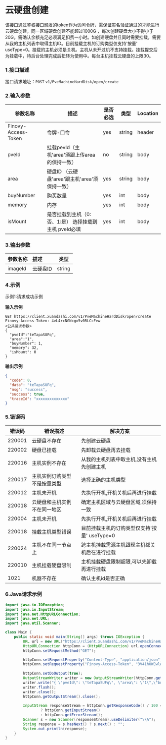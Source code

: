 # 云硬盘创建

该接口通过鉴权接口颁发的token作为访问令牌，需保证实名验证通过的才能进行云硬盘创建，同一区域硬盘创建不能超过1000G
，每次创建硬盘大小不得小于20G。需确认余额充足必须满足扣费一小时。如创建硬盘并且同时需要挂载，需要从我的主机列表中取得主机ID。目前挂载主机的订购类型仅支持'按量'
useType=0。挂载的主机必须是关机。主机从未开过机不支持挂载。挂载提交后为挂载中，待后台处理完成后扭转为使用中。每台主机挂载云硬盘的上限30。

### 1.接口描述

接口请求地址：`POST`   `v1/PveMachineHardDisk/open/create`

### 2.输入参数

| 参数名称                | 描述                               | 是否必选 | 类型     | Location |
|---------------------|----------------------------------|------|--------|----------|
| Finovy-Access-Token | 令牌-口令                            | yes  | string | header   |
| pveId               | 挂载pevId（主机'area'须跟上传area的保持一致）   | no   | string | body     |
| area                | 硬盘ID （云硬盘'area'跟主机'area'须保持一致）   | yes  | string | body     |
| buyNumber           | 购买数量                             | yes  | int    | body     |
| memory              | 内存                               | yes  | int    | body     |
| isMount             | 是否挂载到主机（0:否、1:是） 选择挂载到主机 pveId必填 | yes  | int    | body     |

### 3.输出参数

| 参数名称               | 描述    | 类型     |
|:-------------------|:------|--------|
| imageId            | 云硬盘ID | string |


### 4.示例

示例1:请求成功示例

**输入示例**

```text
GET https://client.xuandashi.com/v1/PveMachineHardDisk/open/create
Finovy-Access-Token: 4vL4rcNGNcgx5v0RLCcFew
<公共请求参数>
{
  "pveId":"teTapaSUFq",
  "area":"1",
  "buyNumber": 1,
  "memory": 32,
  "isMount": 0
}
```

**输出示例**

```json
{
  "code": 0,
  "data": "teTapaSUFq",
  "msg": "success",
  "success": true,
  "traceId": "xxxxxxxxxxxxxx"
}
```

### 5.错误码

| 错误码    | 错误描述           | 解决方案                         |
|--------|----------------|------------------------------|
| 220001 | 云硬盘不存在         | 先创建云硬盘                       |
| 220002 | 硬盘已挂载          | 先卸载云硬盘再去挂载                   |
| 220016 | 主机实例不存在        | 从我的主机列表中取主机,没有主机先创建主机        |
| 220017 | 主机实例订购类型不是按量类型 | 选择正确的主机类型                    |
| 220012 | 主机未开机          | 先执行开机,开机关机后再进行挂载             |
| 220018 | 云硬盘和主机实例不在同一地区 | 确定主机区域与云硬盘区域,须保持一致           |
| 220004 | 主机未开机          | 先执行开机,开机关机后再进行挂载             |
| 220018 | 挂载主机类型错误       | 目前挂载主机的订购类型仅支持'按量' useType=0 |
| 220024 | 主机不在同一节点上      | 跨主机挂载需源主机跟现主机都关机后在进行挂载       |
| 220010 | 主机挂载硬盘限制       | 主机挂载硬盘限制超限,可以先卸载再进行挂载        |
| 1021   | 机器不存在          | 确认主机id是否正确                   |

### 6.Java请求示例

```java
import java.io.IOException;
import java.io.InputStream;
import java.net.HttpURLConnection;
import java.net.URL;
import java.util.Scanner;

class Main {
    public static void main(String[] args) throws IOException {
        URL url = new URL("https://client.xuandashi.com/v1/PveMachineHardDisk/open/create");
        HttpURLConnection httpConn = (HttpURLConnection) url.openConnection();
        httpConn.setRequestMethod("GET");

        httpConn.setRequestProperty("Content-Type", "application/json");
        httpConn.setRequestProperty("Finovy-Access-Token", "3V41hUWEwlwKH44m7SpJOs");
        
        httpConn.setDoOutput(true);
        OutputStreamWriter writer = new OutputStreamWriter(httpConn.getOutputStream());
        writer.write("{ \"pveId\": \"teTapaSUFq\", \"area\": \"1\",\"buyNumber\": 1 ,\"memory\": 32,\"memory\": 0}");
        writer.flush();
        writer.close();
        httpConn.getOutputStream().close();
        
        InputStream responseStream = httpConn.getResponseCode() / 100 == 2
                ? httpConn.getInputStream()
                : httpConn.getErrorStream();
        Scanner s = new Scanner(responseStream).useDelimiter("\\A");
        String response = s.hasNext() ? s.next() : "";
        System.out.println(response);
    }
}
```